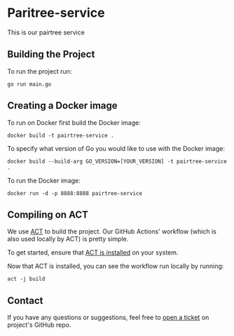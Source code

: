 # Paritree-service

This is our pairtree service 

## Building the Project

To run the project run: 

`go run main.go`

## Creating a Docker image 

To run on Docker first build the Docker image: 

`docker build -t pairtree-service .`

To specify what version of Go you would like to use with the Docker image:

`docker build --build-arg GO_VERSION=[YOUR_VERSION] -t pairtree-service .`

To run the Docker image: 

`docker run -d -p 8888:8888 pairtree-service`

## Compiling on ACT 

We use [ACT](https://github.com/nektos/act) to build the project. Our GitHub Actions' workflow (which is also used locally by ACT) is pretty simple.

To get started, ensure that [ACT is installed](https://nektosact.com/installation/index.html) on your system.

Now that ACT is installed, you can see the workflow run locally by running: 

`act -j build`

## Contact

If you have any questions or suggestions, feel free to [open a ticket](https://github.com/UCLALibrary/pairtree-service/issues) on project's GitHub repo.
